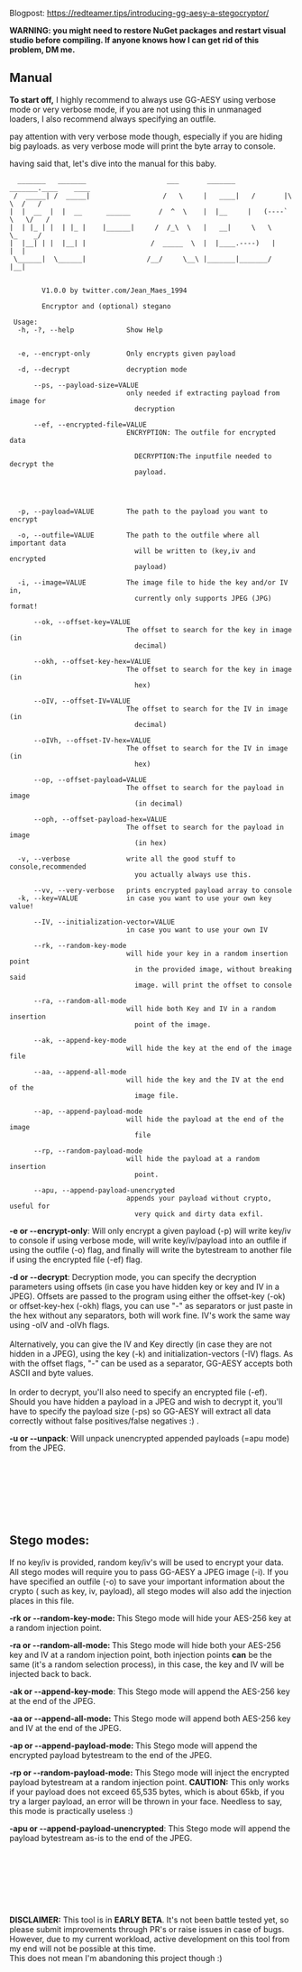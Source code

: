 Blogpost: https://redteamer.tips/introducing-gg-aesy-a-stegocryptor/

**WARNING: you might need to restore NuGet packages and restart visual studio before compiling. If anyone knows how I can get rid of this problem, DM me.**

<!-- wp:heading {"align":"center"} -->
<h2 class="has-text-align-center">Manual</h2>
<!-- /wp:heading -->

<!-- wp:paragraph -->
<p><strong>To start off,</strong> I highly recommend to always use GG-AESY using verbose mode or very verbose mode, if you are not using this in unmanaged loaders, I also recommend always specifying an outfile.</p>
<!-- /wp:paragraph -->

<!-- wp:paragraph -->
<p> pay attention with very verbose mode though, especially if you are hiding big payloads. as very verbose mode will print the byte array to console. </p>
<!-- /wp:paragraph -->

<!-- wp:paragraph -->
<p>having said that, let's dive into the manual for this baby. </p>
<!-- /wp:paragraph -->

<!-- wp:code -->
<pre class="wp-block-code"><code>  _______   _______                    ___       _______     _______.____    ____
 /  _____| /  _____|                  /   \     |   ____|   /       |\   \  /   /
|  |  __  |  |  __      ______       /  ^  \    |  |__     |   (----` \   \/   /
|  | |_ | |  | |_ |    |______|     /  /_\  \   |   __|     \   \      \_    _/
|  |__| | |  |__| |                /  _____  \  |  |____.----)   |       |  |
 \______|  \______|               /__/     \__\ |_______|_______/        |__|


        V1.0.0 by twitter.com/Jean_Maes_1994

        Encryptor and (optional) stegano

 Usage:
  -h, -?, --help             Show Help


  -e, --encrypt-only         Only encrypts given payload

  -d, --decrypt              decryption mode

      --ps, --payload-size=VALUE
                             only needed if extracting payload from image for
                               decryption

      --ef, --encrypted-file=VALUE
                             ENCRYPTION: The outfile for encrypted data

                               DECRYPTION:The inputfile needed to decrypt the
                               payload.




  -p, --payload=VALUE        The path to the payload you want to encrypt

  -o, --outfile=VALUE        The path to the outfile where all important data
                               will be written to (key,iv and encrypted
                               payload)

  -i, --image=VALUE          The image file to hide the key and/or IV in,
                               currently only supports JPEG (JPG) format!

      --ok, --offset-key=VALUE
                             The offset to search for the key in image (in
                               decimal)

      --okh, --offset-key-hex=VALUE
                             The offset to search for the key in image (in
                               hex)

      --oIV, --offset-IV=VALUE
                             The offset to search for the IV in image (in
                               decimal)

      --oIVh, --offset-IV-hex=VALUE
                             The offset to search for the IV in image (in
                               hex)

      --op, --offset-payload=VALUE
                             The offset to search for the payload in image
                               (in decimal)

      --oph, --offset-payload-hex=VALUE
                             The offset to search for the payload in image
                               (in hex)

  -v, --verbose              write all the good stuff to console,recommended
                               you actually always use this.

      --vv, --very-verbose   prints encrypted payload array to console
  -k, --key=VALUE            in case you want to use your own key value!

      --IV, --initialization-vector=VALUE
                             in case you want to use your own IV

      --rk, --random-key-mode
                             will hide your key in a random insertion point
                               in the provided image, without breaking said
                               image. will print the offset to console

      --ra, --random-all-mode
                             will hide both Key and IV in a random insertion
                               point of the image.

      --ak, --append-key-mode
                             will hide the key at the end of the image file

      --aa, --append-all-mode
                             will hide the key and the IV at the end of the
                               image file.

      --ap, --append-payload-mode
                             will hide the payload at the end of the image
                               file

      --rp, --random-payload-mode
                             will hide the payload at a random insertion
                               point.

      --apu, --append-payload-unencrypted
                             appends your payload without crypto, useful for
                               very quick and dirty data exfil.</code></pre>
<!-- /wp:code -->

<!-- wp:paragraph -->
<p><strong>-e or --encrypt-only</strong>: Will only encrypt a given payload (-p) will write key/iv to console if using verbose mode,  will write key/iv/payload into an outfile if using the outfile (-o) flag, and finally will write the bytestream to another file if using the encrypted file (-ef) flag.</p>
<!-- /wp:paragraph -->

<!-- wp:paragraph -->
<p><strong>-d or --decrypt</strong>: Decryption mode, you can specify the decryption parameters using offsets (in case you have hidden key or key and IV in a JPEG). Offsets are passed to the program using either the offset-key (-ok) or offset-key-hex (-okh) flags, you can use "-" as separators or just paste in the hex without any separators, both will work fine.  IV's work the same way using -oIV and -oIVh flags.<br><br>Alternatively, you can give the IV and Key directly (in case they are not hidden in a JPEG), using the key (-k) and initialization-vectors  (-IV) flags. As with the offset flags, "-" can be used as a separator, GG-AESY accepts both ASCII and byte values. <br><br>In order to decrypt, you'll also need to specify an encrypted file (-ef).  <br>Should you have hidden a payload in a JPEG and wish to decrypt it, you'll have to specify the payload size (-ps) so GG-AESY will extract all data correctly without false positives/false negatives :) . </p>
<!-- /wp:paragraph -->

<!-- wp:paragraph -->
<p><strong>-u or --unpack</strong>: Will unpack unencrypted appended payloads (=apu mode) from the JPEG. </p>
<!-- /wp:paragraph -->

<!-- wp:spacer -->
<div style="height:100px" aria-hidden="true" class="wp-block-spacer"></div>
<!-- /wp:spacer -->

<!-- wp:heading -->
<h2><strong>Stego modes:</strong></h2>
<!-- /wp:heading -->

<!-- wp:paragraph -->
<p>If no key/iv is provided, random key/iv's will be used to encrypt your data. All stego modes will require you to pass GG-AESY a JPEG image (-i). If you have specified an outfile (-o) to save your important information about the crypto ( such as key, iv, payload), all stego modes will also add the injection places in this file.</p>
<!-- /wp:paragraph -->

<!-- wp:paragraph -->
<p><strong>-rk or --random-key-mode: </strong>This Stego mode will hide your AES-256 key at a random injection point. </p>
<!-- /wp:paragraph -->

<!-- wp:paragraph -->
<p><strong>-ra or --random-all-mode: </strong>This Stego mode will hide both your AES-256 key and IV at a random injection point, both injection points <strong>can</strong> be the same (it's a random selection process), in this case, the key and IV will be injected back to back. </p>
<!-- /wp:paragraph -->

<!-- wp:paragraph -->
<p><strong>-ak or --append-key-mode</strong>: This Stego mode will append the AES-256 key at the end of the JPEG. </p>
<!-- /wp:paragraph -->

<!-- wp:paragraph -->
<p><strong>-aa or --append-all-mode:</strong> This Stego mode will append both AES-256 key and IV at the end of the JPEG. </p>
<!-- /wp:paragraph -->

<!-- wp:paragraph -->
<p><strong>-ap or --append-payload-mode: </strong>This Stego mode will append the encrypted payload bytestream to the end of the JPEG. </p>
<!-- /wp:paragraph -->

<!-- wp:paragraph -->
<p><strong>-rp or --random-payload-mode:</strong> This Stego mode will inject the encrypted payload bytestream at a random injection point. <strong>CAUTION:</strong> This only works if your payload does not exceed 65,535 bytes, which is about 65kb, if you try a larger payload, an error will be thrown in your face.  Needless to say, this mode is practically useless :) </p>
<!-- /wp:paragraph -->

<!-- wp:paragraph -->
<p><strong>-apu or --append-payload-unencrypted</strong>: This Stego mode will append the payload bytestream as-is to the end of the JPEG. </p>
<!-- /wp:paragraph -->

<!-- wp:spacer -->
<div style="height:100px" aria-hidden="true" class="wp-block-spacer"></div>
<!-- /wp:spacer -->

<!-- wp:paragraph -->
<p><strong>DISCLAIMER:</strong> This tool is in <strong>EARLY BETA</strong>. It's not been battle tested yet, so please submit improvements through PR's or raise issues in case of bugs. However, due to my current workload, active development on this tool from my end will not be possible at this time. <br>This does not mean I'm abandoning this project though :) </p>
<!-- /wp:paragraph -->
